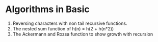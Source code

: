 # Algorithms in Basic
1. Reversing characters with non tail recursive functions.
2. The nested sum function of h(n) = h(2 + h(n*2))
3. The Ackermann and Rozsa function to show growth with recursion
